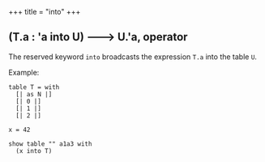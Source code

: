 +++
title = "into"
+++

## (T.a : 'a into U) 🡒 U.'a, operator

The reserved keyword `into` broadcasts the expression `T.a` into the table `U`.

Example:

```envision
table T = with
  [| as N |]
  [| 0 |]
  [| 1 |]
  [| 2 |]

x = 42

show table "" a1a3 with
  (x into T)
```
